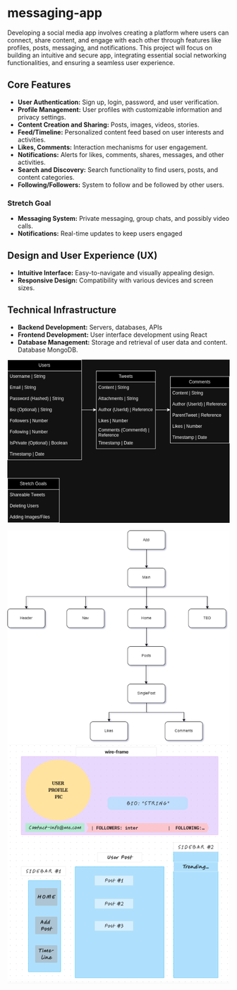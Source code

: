 # messaging-app

Developing a social media app involves creating a platform where users can connect, share content, and engage with each other through features like profiles, posts, messaging, and notifications. This project will focus on building an intuitive and secure app, integrating essential social networking functionalities, and ensuring a seamless user experience.

## Core Features

* **User Authentication:** Sign up, login, password, and user verification.
* **Profile Management:** User profiles with customizable information and privacy settings.
* **Content Creation and Sharing:** Posts, images, videos, stories.
* **Feed/Timeline:** Personalized content feed based on user interests and activities.
* **Likes, Comments:** Interaction mechanisms for user engagement.
* **Notifications:** Alerts for likes, comments, shares, messages, and other activities.
* **Search and Discovery:** Search functionality to find users, posts, and content categories.
* **Following/Followers:** System to follow and be followed by other users.

### Stretch Goal

* **Messaging System:** Private messaging, group chats, and possibly video calls.
* **Notifications:** Real-time updates to keep users engaged

## Design and User Experience (UX)
* **Intuitive Interface:** Easy-to-navigate and visually appealing design.
* **Responsive Design:** Compatibility with various devices and screen sizes.

## Technical Infrastructure
* **Backend Development:** Servers, databases, APIs
* **Frontend Development:** User interface development using React
* **Database Management:** Storage and retrieval of user data and content. Database MongoDB.




![ERD](/mockTwitterERD.png)

![ComponentHierarchyDiagram](project3.drawio.png) 
![wireframe](/User-wireframe.png)
